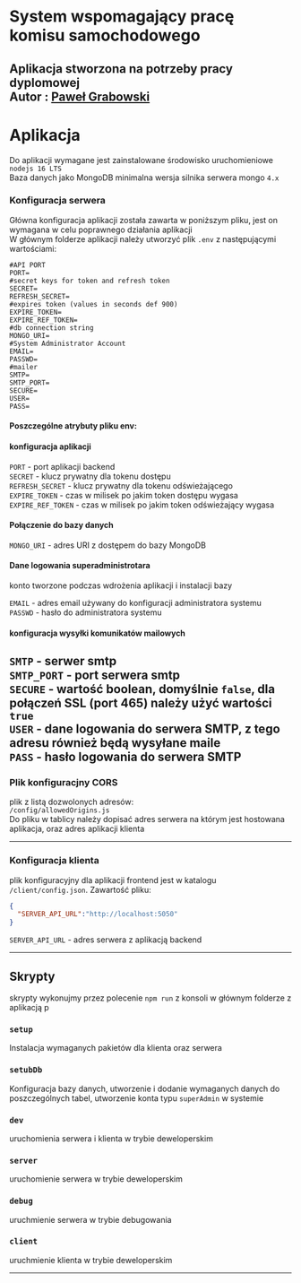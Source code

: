 # System wspomagający pracę komisu samochodowego
Aplikacja stworzona na potrzeby pracy dyplomowej  
Autor : [Paweł Grabowski](https://github.com/PGrabowski-9290)
---
# Aplikacja 
Do aplikacji wymagane jest zainstalowane środowisko uruchomieniowe `nodejs 16 LTS`  
Baza danych jako MongoDB minimalna wersja silnika serwera mongo `4.x`


### Konfiguracja serwera
Główna konfiguracja aplikacji została zawarta w poniższym pliku, jest on wymagana w celu poprawnego działania aplikacji  
W głównym folderze aplikacji należy utworzyć plik `.env` z następującymi wartościami: 
```env
#API PORT
PORT=
#secret keys for token and refresh token
SECRET=
REFRESH_SECRET=
#expires token (values in seconds def 900)
EXPIRE_TOKEN=
EXPIRE_REF_TOKEN=
#db connection string
MONGO_URI=
#System Administrator Account
EMAIL=
PASSWD=
#mailer
SMTP=
SMTP_PORT=
SECURE=
USER=
PASS=
```
#### Poszczególne atrybuty pliku env:
#### konfiguracja aplikacji  
`PORT` - port aplikacji backend  
`SECRET` - klucz prywatny dla tokenu dostępu  
`REFRESH_SECRET` - klucz prywatny dla tokenu odświeżającego  
`EXPIRE_TOKEN` - czas w milisek po jakim token dostępu wygasa  
`EXPIRE_REF_TOKEN` - czas w milisek po jakim token odświeżający wygasa  

#### Połączenie do bazy danych  
`MONGO_URI` - adres URI z dostępem do bazy MongoDB  

#### Dane logowania superadministrotara
konto tworzone podczas wdrożenia aplikacji i instalacji bazy  

`EMAIL` - adres email używany do konfiguracji administratora systemu  
`PASSWD` - hasło do administratora systemu  

#### konfiguracja wysyłki komunikatów mailowych 

`SMTP` - serwer smtp  
`SMTP_PORT` - port serwera smtp  
`SECURE` - wartość boolean, domyślnie `false`, dla połączeń SSL (port 465) należy użyć wartości `true`  
`USER` - dane logowania do serwera SMTP, z tego adresu również będą wysyłane maile    
`PASS` - hasło logowania do serwera SMTP  
---

### Plik konfiguracjny CORS
plik z listą dozwolonych adresów:  
`/config/allowedOrigins.js`  
Do pliku w tablicy należy dopisać adres serwera na którym jest hostowana aplikacja, oraz adres aplikacji klienta

---

### Konfiguracja klienta
plik konfiguracyjny dla aplikacji frontend jest w katalogu `/client/config.json`. Zawartość pliku:
```json
{
  "SERVER_API_URL":"http://localhost:5050"
}
```
`SERVER_API_URL` - adres serwera z aplikacją backend

---
## Skrypty 
skrypty wykonujmy przez polecenie `npm run` z konsoli w głównym folderze z aplikacją p


### `setup`
Instalacja wymaganych pakietów dla klienta oraz serwera
### `setubDb`
Konfiguracja bazy danych, utworzenie i dodanie wymaganych danych do poszczególnych tabel, utworzenie konta typu `superAdmin` w systemie
### `dev`
uruchomienia serwera i klienta w trybie deweloperskim
### `server`
uruchomienie serwera w trybie deweloperskim
### `debug`
uruchmienie serwera w trybie debugowania
### `client`
uruchmienie klienta w trybie deweloperskim  

---
